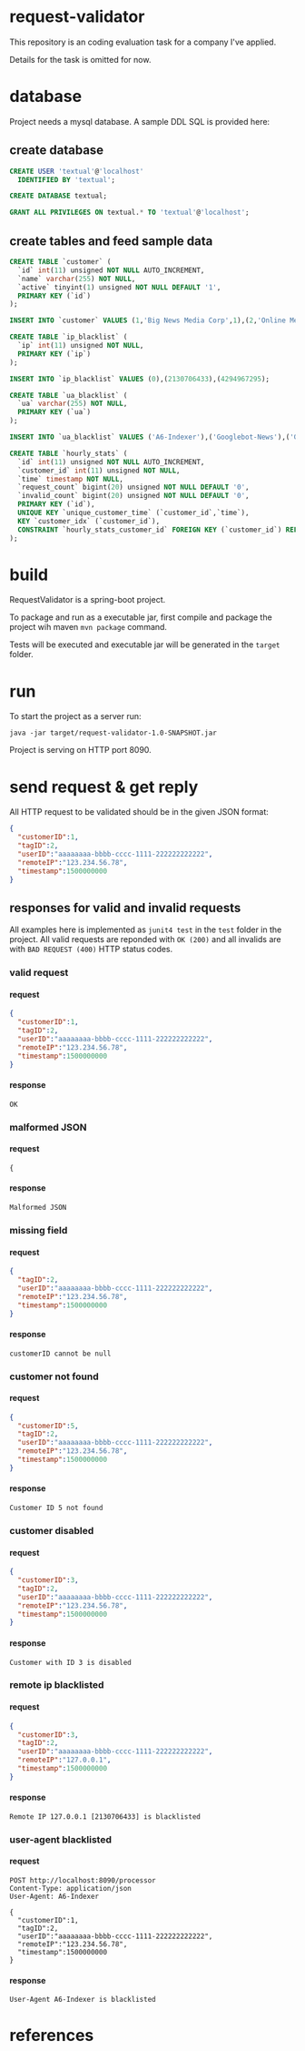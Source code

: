 # request-validator

This repository is an coding evaluation task for a company I've applied.

Details for the task is omitted for now.

# database

Project needs a mysql database. A sample DDL SQL is provided here:
## create database
```sql
CREATE USER 'textual'@'localhost'
  IDENTIFIED BY 'textual';

CREATE DATABASE textual;

GRANT ALL PRIVILEGES ON textual.* TO 'textual'@'localhost';
```

## create tables and feed sample data
```sql
CREATE TABLE `customer` (
  `id` int(11) unsigned NOT NULL AUTO_INCREMENT,
  `name` varchar(255) NOT NULL,
  `active` tinyint(1) unsigned NOT NULL DEFAULT '1',
  PRIMARY KEY (`id`)
);
```
```sql
INSERT INTO `customer` VALUES (1,'Big News Media Corp',1),(2,'Online Mega Store',1),(3,'Nachoroo Delivery',0),(4,'Euro Telecom Group',1);
```
```sql
CREATE TABLE `ip_blacklist` (
  `ip` int(11) unsigned NOT NULL,
  PRIMARY KEY (`ip`)
);
```
```sql
INSERT INTO `ip_blacklist` VALUES (0),(2130706433),(4294967295);
```
```sql
CREATE TABLE `ua_blacklist` (
  `ua` varchar(255) NOT NULL,
  PRIMARY KEY (`ua`)
);
```
```sql
INSERT INTO `ua_blacklist` VALUES ('A6-Indexer'),('Googlebot-News'),('Googlebot');
```
```sql
CREATE TABLE `hourly_stats` (
  `id` int(11) unsigned NOT NULL AUTO_INCREMENT,
  `customer_id` int(11) unsigned NOT NULL,
  `time` timestamp NOT NULL,
  `request_count` bigint(20) unsigned NOT NULL DEFAULT '0',
  `invalid_count` bigint(20) unsigned NOT NULL DEFAULT '0',
  PRIMARY KEY (`id`),
  UNIQUE KEY `unique_customer_time` (`customer_id`,`time`),
  KEY `customer_idx` (`customer_id`),
  CONSTRAINT `hourly_stats_customer_id` FOREIGN KEY (`customer_id`) REFERENCES `customer` (`id`) ON DELETE CASCADE ON UPDATE NO ACTION
);
```

# build
RequestValidator is a spring-boot project.

To package and run as a executable jar, first compile and package the project wih maven `mvn package` command.

Tests will be executed and executable jar will be generated in the `target` folder.

# run

To start the project as a server run:

```
java -jar target/request-validator-1.0-SNAPSHOT.jar
```

Project is serving on HTTP port 8090.

# send request & get reply

All HTTP request to be validated should be in the given JSON format:

```json
{
  "customerID":1,
  "tagID":2,
  "userID":"aaaaaaaa-bbbb-cccc-1111-222222222222",
  "remoteIP":"123.234.56.78",
  "timestamp":1500000000
}
```

## responses for valid and invalid requests
All examples here is implemented as `junit4 test` in the `test` folder in the project. All valid requests are reponded with `OK (200)`
and all invalids are with `BAD REQUEST (400)` HTTP status codes. 
### valid request
#### request
```json
{
  "customerID":1,
  "tagID":2,
  "userID":"aaaaaaaa-bbbb-cccc-1111-222222222222",
  "remoteIP":"123.234.56.78",
  "timestamp":1500000000
}
```
#### response
```
OK
```

### malformed JSON
#### request
```
{
```
#### response
```
Malformed JSON
```

### missing field
#### request
```json
{
  "tagID":2,
  "userID":"aaaaaaaa-bbbb-cccc-1111-222222222222",
  "remoteIP":"123.234.56.78",
  "timestamp":1500000000
}
```
#### response
```
customerID cannot be null
```

### customer not found
#### request
```json
{
  "customerID":5,
  "tagID":2,
  "userID":"aaaaaaaa-bbbb-cccc-1111-222222222222",
  "remoteIP":"123.234.56.78",
  "timestamp":1500000000
}
```
#### response
```
Customer ID 5 not found
``` 

### customer disabled
#### request
```json
{
  "customerID":3,
  "tagID":2,
  "userID":"aaaaaaaa-bbbb-cccc-1111-222222222222",
  "remoteIP":"123.234.56.78",
  "timestamp":1500000000
}
```
#### response
```
Customer with ID 3 is disabled
``` 

### remote ip blacklisted
#### request
```json
{
  "customerID":3,
  "tagID":2,
  "userID":"aaaaaaaa-bbbb-cccc-1111-222222222222",
  "remoteIP":"127.0.0.1",
  "timestamp":1500000000
}
```
#### response
```
Remote IP 127.0.0.1 [2130706433] is blacklisted
``` 

### user-agent blacklisted
#### request
```http request
POST http://localhost:8090/processor
Content-Type: application/json
User-Agent: A6-Indexer

{
  "customerID":1,
  "tagID":2,
  "userID":"aaaaaaaa-bbbb-cccc-1111-222222222222",
  "remoteIP":"123.234.56.78",
  "timestamp":1500000000
}
```
#### response
```
User-Agent A6-Indexer is blacklisted
``` 
# references